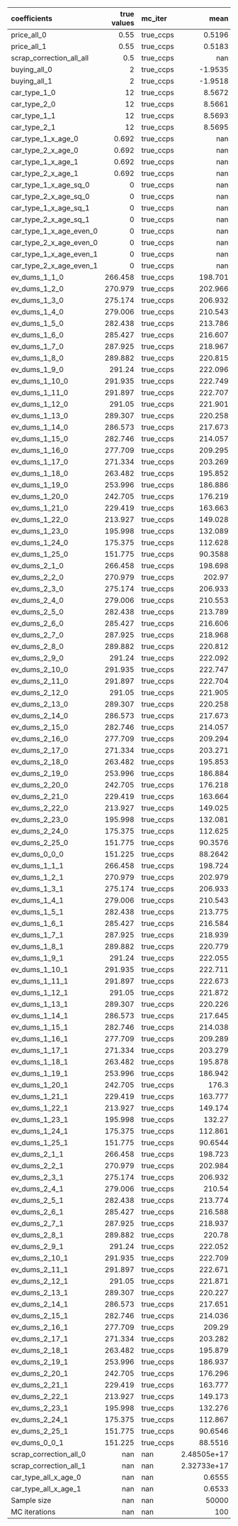 | coefficients             |   true values | mc_iter   |            mean |           std |          p2.5 |         p97.5 |
|:-------------------------|--------------:|:----------|----------------:|--------------:|--------------:|--------------:|
| price_all_0              |         0.55  | true_ccps |     0.5196      |   0.0678      |   0.3986      |   0.6499      |
| price_all_1              |         0.55  | true_ccps |     0.5183      |   0.0783      |   0.3487      |   0.6613      |
| scrap_correction_all_all |         0.5   | true_ccps |   nan           | nan           | nan           | nan           |
| buying_all_0             |         2     | true_ccps |    -1.9535      |   0.0212      |  -1.9878      |  -1.9127      |
| buying_all_1             |         2     | true_ccps |    -1.9518      |   0.0202      |  -1.9911      |  -1.905       |
| car_type_1_0             |        12     | true_ccps |     8.5672      |   0.846       |   7.185       |  10.0034      |
| car_type_2_0             |        12     | true_ccps |     8.5661      |   0.8467      |   7.1875      |  10.0018      |
| car_type_1_1             |        12     | true_ccps |     8.5693      |   0.9217      |   6.7585      |  10.2235      |
| car_type_2_1             |        12     | true_ccps |     8.5695      |   0.9221      |   6.7574      |  10.2235      |
| car_type_1_x_age_0       |         0.692 | true_ccps |   nan           | nan           | nan           | nan           |
| car_type_2_x_age_0       |         0.692 | true_ccps |   nan           | nan           | nan           | nan           |
| car_type_1_x_age_1       |         0.692 | true_ccps |   nan           | nan           | nan           | nan           |
| car_type_2_x_age_1       |         0.692 | true_ccps |   nan           | nan           | nan           | nan           |
| car_type_1_x_age_sq_0    |         0     | true_ccps |   nan           | nan           | nan           | nan           |
| car_type_2_x_age_sq_0    |         0     | true_ccps |   nan           | nan           | nan           | nan           |
| car_type_1_x_age_sq_1    |         0     | true_ccps |   nan           | nan           | nan           | nan           |
| car_type_2_x_age_sq_1    |         0     | true_ccps |   nan           | nan           | nan           | nan           |
| car_type_1_x_age_even_0  |         0     | true_ccps |   nan           | nan           | nan           | nan           |
| car_type_2_x_age_even_0  |         0     | true_ccps |   nan           | nan           | nan           | nan           |
| car_type_1_x_age_even_1  |         0     | true_ccps |   nan           | nan           | nan           | nan           |
| car_type_2_x_age_even_1  |         0     | true_ccps |   nan           | nan           | nan           | nan           |
| ev_dums_1_1_0            |       266.458 | true_ccps |   198.701       |  16.1936      | 172.346       | 226.047       |
| ev_dums_1_2_0            |       270.979 | true_ccps |   202.966       |  16.7039      | 175.835       | 231.277       |
| ev_dums_1_3_0            |       275.174 | true_ccps |   206.932       |  17.1809      | 179.076       | 236.093       |
| ev_dums_1_4_0            |       279.006 | true_ccps |   210.543       |  17.6178      | 182.01        | 240.512       |
| ev_dums_1_5_0            |       282.438 | true_ccps |   213.786       |  18.0088      | 184.65        | 244.501       |
| ev_dums_1_6_0            |       285.427 | true_ccps |   216.607       |  18.3523      | 186.969       | 247.945       |
| ev_dums_1_7_0            |       287.925 | true_ccps |   218.967       |  18.6437      | 188.879       | 250.82        |
| ev_dums_1_8_0            |       289.882 | true_ccps |   220.815       |  18.8672      | 190.391       | 253.114       |
| ev_dums_1_9_0            |       291.24  | true_ccps |   222.096       |  19.0268      | 191.444       | 254.667       |
| ev_dums_1_10_0           |       291.935 | true_ccps |   222.749       |  19.1086      | 191.957       | 255.487       |
| ev_dums_1_11_0           |       291.897 | true_ccps |   222.707       |  19.1046      | 191.942       | 255.434       |
| ev_dums_1_12_0           |       291.05  | true_ccps |   221.901       |  19.0046      | 191.287       | 254.435       |
| ev_dums_1_13_0           |       289.307 | true_ccps |   220.258       |  18.8061      | 189.907       | 252.424       |
| ev_dums_1_14_0           |       286.573 | true_ccps |   217.673       |  18.4938      | 187.781       | 249.278       |
| ev_dums_1_15_0           |       282.746 | true_ccps |   214.057       |  18.0485      | 184.863       | 244.858       |
| ev_dums_1_16_0           |       277.709 | true_ccps |   209.295       |  17.4731      | 180.964       | 239.008       |
| ev_dums_1_17_0           |       271.334 | true_ccps |   203.269       |  16.7536      | 176.058       | 231.653       |
| ev_dums_1_18_0           |       263.482 | true_ccps |   195.852       |  15.87        | 169.984       | 222.603       |
| ev_dums_1_19_0           |       253.996 | true_ccps |   186.886       |  14.8198      | 162.693       | 211.58        |
| ev_dums_1_20_0           |       242.705 | true_ccps |   176.219       |  13.5997      | 153.929       | 198.698       |
| ev_dums_1_21_0           |       229.419 | true_ccps |   163.663       |  12.2005      | 143.194       | 183.853       |
| ev_dums_1_22_0           |       213.927 | true_ccps |   149.028       |  10.6562      | 130.213       | 166.838       |
| ev_dums_1_23_0           |       195.998 | true_ccps |   132.089       |   9.0561      | 115.319       | 147.252       |
| ev_dums_1_24_0           |       175.375 | true_ccps |   112.628       |   7.5961      |  97.9184      | 125.566       |
| ev_dums_1_25_0           |       151.775 | true_ccps |    90.3588      |   6.7503      |  76.5808      | 102.199       |
| ev_dums_2_1_0            |       266.458 | true_ccps |   198.698       |  16.194       | 172.321       | 226.046       |
| ev_dums_2_2_0            |       270.979 | true_ccps |   202.97        |  16.7069      | 175.817       | 231.264       |
| ev_dums_2_3_0            |       275.174 | true_ccps |   206.933       |  17.1815      | 179.066       | 236.106       |
| ev_dums_2_4_0            |       279.006 | true_ccps |   210.553       |  17.6168      | 182.009       | 240.538       |
| ev_dums_2_5_0            |       282.438 | true_ccps |   213.789       |  18.0086      | 184.658       | 244.499       |
| ev_dums_2_6_0            |       285.427 | true_ccps |   216.606       |  18.3544      | 186.94        | 247.937       |
| ev_dums_2_7_0            |       287.925 | true_ccps |   218.968       |  18.6442      | 188.864       | 250.855       |
| ev_dums_2_8_0            |       289.882 | true_ccps |   220.812       |  18.8692      | 190.395       | 253.094       |
| ev_dums_2_9_0            |       291.24  | true_ccps |   222.092       |  19.0241      | 191.482       | 254.667       |
| ev_dums_2_10_0           |       291.935 | true_ccps |   222.747       |  19.1067      | 191.993       | 255.459       |
| ev_dums_2_11_0           |       291.897 | true_ccps |   222.704       |  19.0978      | 191.931       | 255.412       |
| ev_dums_2_12_0           |       291.05  | true_ccps |   221.905       |  19.0033      | 191.311       | 254.433       |
| ev_dums_2_13_0           |       289.307 | true_ccps |   220.258       |  18.8035      | 189.902       | 252.423       |
| ev_dums_2_14_0           |       286.573 | true_ccps |   217.673       |  18.4927      | 187.816       | 249.265       |
| ev_dums_2_15_0           |       282.746 | true_ccps |   214.057       |  18.0528      | 184.858       | 244.85        |
| ev_dums_2_16_0           |       277.709 | true_ccps |   209.294       |  17.4719      | 180.954       | 238.965       |
| ev_dums_2_17_0           |       271.334 | true_ccps |   203.271       |  16.7485      | 176.061       | 231.685       |
| ev_dums_2_18_0           |       263.482 | true_ccps |   195.853       |  15.8729      | 169.983       | 222.606       |
| ev_dums_2_19_0           |       253.996 | true_ccps |   186.884       |  14.8215      | 162.679       | 211.619       |
| ev_dums_2_20_0           |       242.705 | true_ccps |   176.218       |  13.5971      | 153.908       | 198.684       |
| ev_dums_2_21_0           |       229.419 | true_ccps |   163.664       |  12.2018      | 143.18        | 183.837       |
| ev_dums_2_22_0           |       213.927 | true_ccps |   149.025       |  10.6576      | 130.204       | 166.791       |
| ev_dums_2_23_0           |       195.998 | true_ccps |   132.081       |   9.0569      | 115.29        | 147.246       |
| ev_dums_2_24_0           |       175.375 | true_ccps |   112.625       |   7.5892      |  97.8964      | 125.574       |
| ev_dums_2_25_0           |       151.775 | true_ccps |    90.3576      |   6.749       |  76.5803      | 102.208       |
| ev_dums_0_0_0            |       151.225 | true_ccps |    88.2642      |   7.0286      |  73.905       | 100.553       |
| ev_dums_1_1_1            |       266.458 | true_ccps |   198.724       |  17.69        | 163.506       | 229.674       |
| ev_dums_1_2_1            |       270.979 | true_ccps |   202.979       |  18.2918      | 166.668       | 235.349       |
| ev_dums_1_3_1            |       275.174 | true_ccps |   206.933       |  18.8481      | 169.605       | 240.576       |
| ev_dums_1_4_1            |       279.006 | true_ccps |   210.543       |  19.3604      | 172.307       | 245.327       |
| ev_dums_1_5_1            |       282.438 | true_ccps |   213.775       |  19.8202      | 174.722       | 249.632       |
| ev_dums_1_6_1            |       285.427 | true_ccps |   216.584       |  20.2243      | 176.802       | 253.369       |
| ev_dums_1_7_1            |       287.925 | true_ccps |   218.939       |  20.5563      | 178.546       | 256.479       |
| ev_dums_1_8_1            |       289.882 | true_ccps |   220.779       |  20.8158      | 179.946       | 258.919       |
| ev_dums_1_9_1            |       291.24  | true_ccps |   222.055       |  21.0069      | 180.869       | 260.596       |
| ev_dums_1_10_1           |       291.935 | true_ccps |   222.711       |  21.097       | 181.361       | 261.452       |
| ev_dums_1_11_1           |       291.897 | true_ccps |   222.673       |  21.0919      | 181.34        | 261.404       |
| ev_dums_1_12_1           |       291.05  | true_ccps |   221.872       |  20.9824      | 180.74        | 260.383       |
| ev_dums_1_13_1           |       289.307 | true_ccps |   220.226       |  20.7464      | 179.517       | 258.193       |
| ev_dums_1_14_1           |       286.573 | true_ccps |   217.645       |  20.3784      | 177.569       | 254.775       |
| ev_dums_1_15_1           |       282.746 | true_ccps |   214.038       |  19.8662      | 174.854       | 250.01        |
| ev_dums_1_16_1           |       277.709 | true_ccps |   209.289       |  19.1964      | 171.295       | 243.718       |
| ev_dums_1_17_1           |       271.334 | true_ccps |   203.279       |  18.3487      | 166.859       | 235.74        |
| ev_dums_1_18_1           |       263.482 | true_ccps |   195.878       |  17.3186      | 161.29        | 225.966       |
| ev_dums_1_19_1           |       253.996 | true_ccps |   186.942       |  16.0801      | 154.593       | 214.891       |
| ev_dums_1_20_1           |       242.705 | true_ccps |   176.3         |  14.6466      | 147.054       | 201.816       |
| ev_dums_1_21_1           |       229.419 | true_ccps |   163.777       |  12.9976      | 139.15        | 186.392       |
| ev_dums_1_22_1           |       213.927 | true_ccps |   149.174       |  11.176       | 129.965       | 168.379       |
| ev_dums_1_23_1           |       195.998 | true_ccps |   132.27        |   9.2733      | 117.325       | 147.997       |
| ev_dums_1_24_1           |       175.375 | true_ccps |   112.861       |   7.5792      |  99.5683      | 125.891       |
| ev_dums_1_25_1           |       151.775 | true_ccps |    90.6544      |   6.7792      |  77.0534      | 101.315       |
| ev_dums_2_1_1            |       266.458 | true_ccps |   198.723       |  17.6956      | 163.487       | 229.684       |
| ev_dums_2_2_1            |       270.979 | true_ccps |   202.984       |  18.2891      | 166.686       | 235.306       |
| ev_dums_2_3_1            |       275.174 | true_ccps |   206.932       |  18.849       | 169.614       | 240.562       |
| ev_dums_2_4_1            |       279.006 | true_ccps |   210.54        |  19.3582      | 172.3         | 245.353       |
| ev_dums_2_5_1            |       282.438 | true_ccps |   213.774       |  19.8186      | 174.707       | 249.651       |
| ev_dums_2_6_1            |       285.427 | true_ccps |   216.588       |  20.2214      | 176.789       | 253.363       |
| ev_dums_2_7_1            |       287.925 | true_ccps |   218.937       |  20.5574      | 178.535       | 256.47        |
| ev_dums_2_8_1            |       289.882 | true_ccps |   220.78        |  20.8161      | 179.919       | 258.936       |
| ev_dums_2_9_1            |       291.24  | true_ccps |   222.052       |  21.0029      | 180.9         | 260.596       |
| ev_dums_2_10_1           |       291.935 | true_ccps |   222.709       |  21.1019      | 181.375       | 261.494       |
| ev_dums_2_11_1           |       291.897 | true_ccps |   222.671       |  21.0979      | 181.319       | 261.461       |
| ev_dums_2_12_1           |       291.05  | true_ccps |   221.871       |  20.9788      | 180.719       | 260.366       |
| ev_dums_2_13_1           |       289.307 | true_ccps |   220.227       |  20.7481      | 179.51        | 258.194       |
| ev_dums_2_14_1           |       286.573 | true_ccps |   217.651       |  20.3814      | 177.575       | 254.754       |
| ev_dums_2_15_1           |       282.746 | true_ccps |   214.036       |  19.8652      | 174.907       | 249.977       |
| ev_dums_2_16_1           |       277.709 | true_ccps |   209.29        |  19.1947      | 171.362       | 243.71        |
| ev_dums_2_17_1           |       271.334 | true_ccps |   203.282       |  18.349       | 166.842       | 235.749       |
| ev_dums_2_18_1           |       263.482 | true_ccps |   195.879       |  17.3211      | 161.285       | 225.952       |
| ev_dums_2_19_1           |       253.996 | true_ccps |   186.937       |  16.0819      | 154.58        | 214.885       |
| ev_dums_2_20_1           |       242.705 | true_ccps |   176.296       |  14.6411      | 147.056       | 201.762       |
| ev_dums_2_21_1           |       229.419 | true_ccps |   163.777       |  12.9949      | 139.177       | 186.373       |
| ev_dums_2_22_1           |       213.927 | true_ccps |   149.173       |  11.1723      | 129.996       | 168.346       |
| ev_dums_2_23_1           |       195.998 | true_ccps |   132.276       |   9.276       | 117.323       | 147.987       |
| ev_dums_2_24_1           |       175.375 | true_ccps |   112.867       |   7.5802      |  99.5811      | 125.884       |
| ev_dums_2_25_1           |       151.775 | true_ccps |    90.6546      |   6.7733      |  77.0923      | 101.316       |
| ev_dums_0_0_1            |       151.225 | true_ccps |    88.5516      |   7.0605      |  74.3215      |  99.7285      |
| scrap_correction_all_0   |       nan     | nan       |     2.48505e+17 |   2.94739e+17 |  -3.21977e+17 |   7.74432e+17 |
| scrap_correction_all_1   |       nan     | nan       |     2.32733e+17 |   3.11601e+17 |  -4.92128e+17 |   6.74867e+17 |
| car_type_all_x_age_0     |       nan     | nan       |     0.6555      |   0.0903      |   0.494       |   0.8297      |
| car_type_all_x_age_1     |       nan     | nan       |     0.6533      |   0.1042      |   0.4273      |   0.8444      |
| Sample size              |       nan     | nan       | 50000           | nan           | nan           | nan           |
| MC iterations            |       nan     | nan       |   100           | nan           | nan           | nan           |